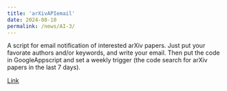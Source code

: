 ```yaml
---
title: 'arXivAPIemail'
date: 2024-08-10
permalink: /news/AI-3/
---
```


A script for email notification of interested arXiv papers. Just put your favorate authors and/or keywords, and write your email. Then put the code in GoogleAppscript and set a weekly trigger (the code search for arXiv papers in the last 7 days). 


[Link](https://gist.github.com/Kohsaku-Tobioka/dcd837f01f7a127da6200c75aed2737f)